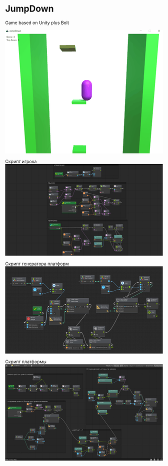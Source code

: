 # JumpDown
Game based on Unity plus Bolt

![Видео, пример игры](https://github.com/UnityVS/JumpDown/blob/main/AssetsGit/Videos/gifExampleOfGame.gif)

Скрипт игрока
![Скрипт игрока](https://github.com/UnityVS/JumpDown/blob/main/AssetsGit/Images/игрок.jpg)

Скрипт генератора платформ
![Скрипт генератора платформ](https://github.com/UnityVS/JumpDown/blob/main/AssetsGit/Images/генерация%20платформ.jpg)

Скрипт платформы
![Скрипт платформы](https://github.com/UnityVS/JumpDown/blob/main/AssetsGit/Images/платформа.jpg)
